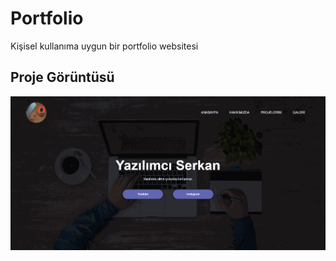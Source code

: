 <h1> Portfolio  </h1>

Kişisel kullanıma uygun bir portfolio websitesi

<h2> Proje Görüntüsü </h2>

![](screen.gif)